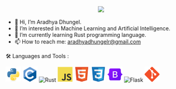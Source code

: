 <div id="header" align="center">
  <img src="https://i.pinimg.com/564x/fa/50/0f/fa500f3c754f138a51fd15224bcb9f44.jpg" width="300">
</div>

- 👋 Hi, I’m Aradhya Dhungel.
- 👀 I’m interested in Machine Learning and Artificial Intelligence.
- 🌱 I’m currently learning Rust programming language.
- 📫 How to reach me: aradhyadhungelr@gmail.com

:hammer_and_wrench: Languages and Tools :
<div>
  <img src="https://github.com/devicons/devicon/blob/9f4f5cdb393299a81125eb5127929ea7bfe42889/icons/python/python-original.svg" title="Python" alt="Python3" width="40">
  <img src="https://github.com/devicons/devicon/blob/master/icons/c/c-original.svg" title="C lang" alt="C lang" width="40">
  <img src="https://www.nicepng.com/png/full/34-348422_community-spotlight-rust-programming-language.png" title="Rust lang" alt="Rust" width="40">
  <img src="https://github.com/devicons/devicon/blob/master/icons/javascript/javascript-original.svg" title="Javascript" alt="Javascript" width="40">
  <img src="https://github.com/devicons/devicon/blob/master/icons/html5/html5-original.svg" title="HTML5" alt="HTML5" width="40">
  <img src="https://github.com/devicons/devicon/blob/master/icons/css3/css3-original.svg" title="CSS3" alt="CSS" width="40">
  <img src="https://github.com/devicons/devicon/blob/master/icons/bootstrap/bootstrap-original.svg" title="Bootstrap" alt="Bootstrap5" width="40">
  <img src="https://www.tanx.dev/img/portfolio/skills/flask_hu72cabb78f46b7a6be69f75b8332bcccc_7761_360x0_resize_q85_box_3.png" title="Flask" alt="Flask" width="40">
  <img src="https://github.com/devicons/devicon/blob/master/icons/git/git-original.svg" title="Git" alt="Git" width="40">
</div>

<!---
uwantwater/uwantwater is a ✨ special ✨ repository because its `README.md` (this file) appears on your GitHub profile.
You can click the Preview link to take a look at your changes.
--->
